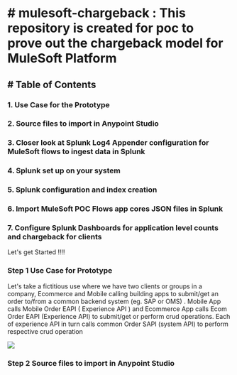 # # mulesoft-chargeback : This repository is created for poc to prove out the chargeback model for MuleSoft Platform 
## # Table of Contents 
###   1. Use Case for the Prototype
###   2. Source files to import in Anypoint Studio
###   3. Closer look at Splunk Log4 Appender configuration for MuleSoft flows to ingest data in Splunk
###   4. Splunk set up on your system 
###   5. Splunk configuration and index creation
###   6. Import MuleSoft POC Flows app cores JSON files in Splunk
###   7. Configure Splunk Dashboards for application level counts and chargeback for clients
  
  Let's get Started !!!!

### Step 1 Use Case for Prototype 
  Let's take a fictitious use where we have two clients or groups in a company, Ecommerce and Mobile calling building apps to submit/get an order to/from a common backend system (eg. SAP or OMS) . Mobile App calls Mobile Order EAPI ( Experience API ) and Ecommerce App calls Ecom Order EAPI (Experience API) to submit/get or perform crud operations. Each of experience API in turn calls common Order SAPI (system API) to perform respective crud operation 

![](https://github.com/nikhilgauba/mulesoft-chargeback/blob/main/UseCase.png)


### Step 2 Source files to import in Anypoint Studio 

